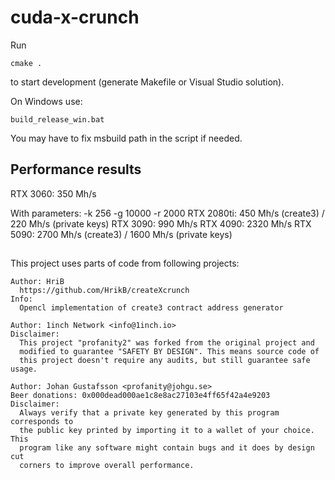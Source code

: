 # cuda-x-crunch

Run

```
cmake .
```

to start development (generate Makefile or Visual Studio solution).

On Windows use:

```
build_release_win.bat
```

You may have to fix msbuild path in the script if needed.

## Performance results


RTX 3060: 350 Mh/s

With parameters: -k 256 -g 10000 -r 2000
RTX 2080ti: 450 Mh/s (create3) / 220 Mh/s (private keys)
RTX 3090: 990 Mh/s
RTX 4090: 2320 Mh/s
RTX 5090: 2700 Mh/s (create3) / 1600 Mh/s (private keys) 


##

This project uses parts of code from following projects:

    Author: HriB
      https://github.com/HrikB/createXcrunch
    Info:
      Opencl implementation of create3 contract address generator

    Author: 1inch Network <info@1inch.io>
    Disclaimer:
      This project "profanity2" was forked from the original project and
      modified to guarantee "SAFETY BY DESIGN". This means source code of
      this project doesn't require any audits, but still guarantee safe usage.

    Author: Johan Gustafsson <profanity@johgu.se>
    Beer donations: 0x000dead000ae1c8e8ac27103e4ff65f42a4e9203
    Disclaimer:
      Always verify that a private key generated by this program corresponds to
      the public key printed by importing it to a wallet of your choice. This
      program like any software might contain bugs and it does by design cut
      corners to improve overall performance.

